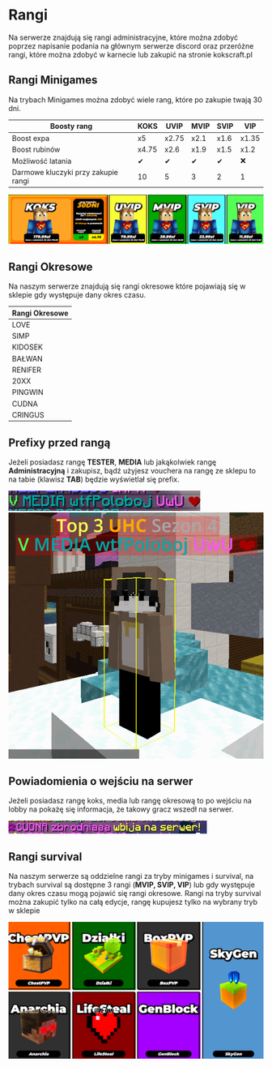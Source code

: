 # Rangi
Na serwerze znajdują się rangi administracyjne, które można zdobyć poprzez napisanie podania na głównym serwerze discord oraz przeróżne rangi, które można zdobyć w karnecie lub zakupić na stronie kokscraft.pl

## Rangi Minigames
Na trybach Minigames można zdobyć wiele rang, które po zakupie twają 30 dni.

|Boosty rang| **KOKS**   | **UVIP**   | **MVIP**   | **SVIP**   | **VIP**   |
|----------------|------------|------------|------------|------------|-----------|
|Boost expa |x5|x2.75|x2.1|x1.6|x1.35|
|Boost rubinów|x4.75|x2.6|x1.9|x1.5|x1.2|
|Możliwość latania|✔|✔|✔|✔|❌|
|Darmowe kluczyki przy zakupie rangi|10|5|3|2|1|

![ranks](/assets/ranks/rangi.png)

## Rangi Okresowe
Na naszym serwerze znajdują się rangi okresowe które pojawiają się w sklepie gdy występuje dany okres czasu.

|Rangi Okresowe|
|--------------|
|LOVE|
|SIMP|
|KIDOSEK|
|BAŁWAN|
|RENIFER|
|20XX|
|PINGWIN|
|CUDNA|
|CRINGUS|




## Prefixy przed rangą
Jeżeli posiadasz rangę **TESTER**, **MEDIA** lub jakąkolwiek rangę **Administracyjną** i zakupisz, bądź użyjesz vouchera na rangę ze sklepu to na tabie (klawisz **TAB**) będzie wyświetlał się prefix.
 
 ![ranks](/assets/ranks/prefixprzedranga.png)
![ranks](/assets/ranks/prefix.png)

## Powiadomienia o wejściu na serwer
Jeżeli posiadasz rangę koks, media lub rangę okresową to po wejściu na lobby na pokażę się informacja, że takowy gracz wszedł na serwer.

 ![ranks](/assets/ranks/wejscienalobby.png)

## Rangi survival
Na naszym serwerze są oddzielne rangi za tryby minigames i survival, 
na trybach survival są dostępne 3 rangi (**MVIP, SVIP, VIP**) lub gdy występuje dany okres 
czasu mogą pojawić się rangi okresowe. Rangi na tryby survival można zakupić 
tylko na całą edycje, rangę kupujesz tylko na wybrany tryb w sklepie

![ranks](/assets/ranks/rangisurvival.png)